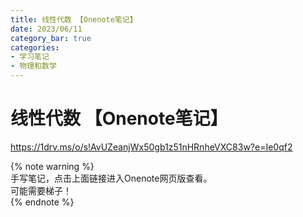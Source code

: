 ```yaml
---
title: 线性代数 【Onenote笔记】
date: 2023/06/11
category_bar: true
categories: 
- 学习笔记
- 物理和数学
---
```

# 线性代数 【Onenote笔记】

https://1drv.ms/o/s!AvUZeanjWx50gb1z51nHRnheVXC83w?e=Ie0qf2  


{% note warning %}  
手写笔记，点击上面链接进入Onenote网页版查看。  
可能需要梯子！  
{% endnote %}  